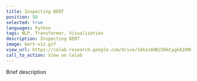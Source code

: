 ```yaml
---
title: Inspecting BERT
position: 50
selected: true
languages: Python
tags: NLP, Transformer, Visualization
description: Inspecting BERT
image: bert-viz.gif
view_url: https://colab.research.google.com/drive/1mhzs8dNJ3HkCygkA1KNORpCJAeL3cEUD#scrollTo=1rSoTkU7mxBB
call_to_action: View on Colab
---
```


Brief description

